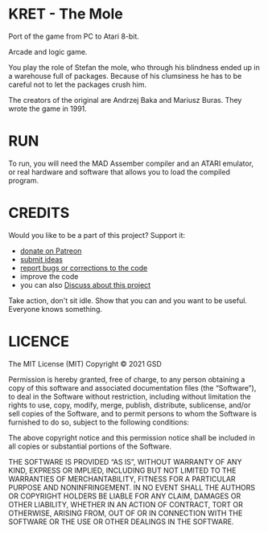# KRET - The Mole

Port of the game from PC to Atari 8-bit.

Arcade and logic game.

You play the role of Stefan the mole, who through his blindness ended up in a warehouse full of packages. Because of his clumsiness he has to be careful not to let the packages crush him.

The creators of the original are Andrzej Baka and Mariusz Buras. They wrote the game in 1991.

# RUN

To run, you will need the MAD Assember compiler and an ATARI emulator, or real hardware and software that allows you to load the compiled program.

# CREDITS

Would you like to be a part of this project?
Support it:

- [donate on Patreon](https://www.patreon.com/GSoftDev/membership)
- [submit ideas](https://github.com/GSoftwareDevelopment/Mole/issues)
- [report bugs or corrections to the code](https://github.com/GSoftwareDevelopment/Mole/issues)
- improve the code
- you can also [Discuss about this project](https://github.com/GSoftwareDevelopment/Mole/discussions)

Take action, don't sit idle. Show that you can and you want to be useful. Everyone knows something.

# LICENCE

The MIT License (MIT)
Copyright © 2021 GSD

Permission is hereby granted, free of charge,
to any person obtaining a copy of this software
and associated documentation files (the “Software”),
to deal in the Software without restriction,
including without limitation the rights to
use, copy, modify, merge, publish, distribute,
sublicense, and/or sell copies of the Software,
and to permit persons to whom the Software is
furnished to do so, subject to the following conditions:

The above copyright notice and this permission notice
shall be included in all copies or substantial portions of
the Software.

THE SOFTWARE IS PROVIDED “AS IS”, WITHOUT WARRANTY OF
ANY KIND, EXPRESS OR IMPLIED, INCLUDING BUT NOT LIMITED
TO THE WARRANTIES OF MERCHANTABILITY, FITNESS FOR
A PARTICULAR PURPOSE AND NONINFRINGEMENT.
IN NO EVENT SHALL THE AUTHORS OR COPYRIGHT HOLDERS BE
LIABLE FOR ANY CLAIM, DAMAGES OR OTHER LIABILITY,
WHETHER IN AN ACTION OF CONTRACT, TORT OR OTHERWISE,
ARISING FROM, OUT OF OR IN CONNECTION WITH THE SOFTWARE
OR THE USE OR OTHER DEALINGS IN THE SOFTWARE.

